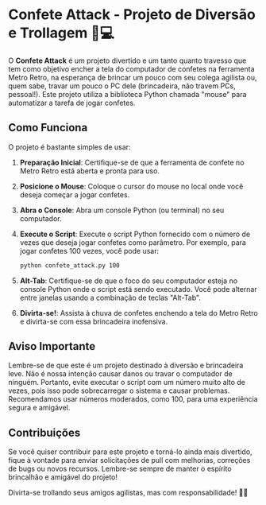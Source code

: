 # Confete Attack - Projeto de Diversão e Trollagem 🎉💻

O **Confete Attack** é um projeto divertido e um tanto quanto travesso que tem como objetivo encher a tela do computador de confetes na ferramenta Metro Retro, na esperança de brincar um pouco com seu colega agilista ou, quem sabe, travar um pouco o PC dele (brincadeira, não travem PCs, pessoal!). Este projeto utiliza a biblioteca Python chamada "mouse" para automatizar a tarefa de jogar confetes.

## Como Funciona

O projeto é bastante simples de usar:

1. **Preparação Inicial**: Certifique-se de que a ferramenta de confete no Metro Retro está aberta e pronta para uso.

2. **Posicione o Mouse**: Coloque o cursor do mouse no local onde você deseja começar a jogar confetes.

3. **Abra o Console**: Abra um console Python (ou terminal) no seu computador.

4. **Execute o Script**: Execute o script Python fornecido com o número de vezes que deseja jogar confetes como parâmetro. Por exemplo, para jogar confetes 100 vezes, você pode usar:

   ```bash
   python confete_attack.py 100
   ```

5. **Alt-Tab**: Certifique-se de que o foco do seu computador esteja no console Python onde o script está sendo executado. Você pode alternar entre janelas usando a combinação de teclas "Alt-Tab".

6. **Divirta-se!**: Assista à chuva de confetes enchendo a tela do Metro Retro e divirta-se com essa brincadeira inofensiva.

## Aviso Importante

Lembre-se de que este é um projeto destinado à diversão e brincadeira leve. Não é nossa intenção causar danos ou travar o computador de ninguém. Portanto, evite executar o script com um número muito alto de vezes, pois isso pode sobrecarregar o sistema e causar problemas. Recomendamos usar números moderados, como 100, para uma experiência segura e amigável.

## Contribuições

Se você quiser contribuir para este projeto e torná-lo ainda mais divertido, fique à vontade para enviar solicitações de pull com melhorias, correções de bugs ou novos recursos. Lembre-se sempre de manter o espírito brincalhão e amigável do projeto!

Divirta-se trollando seus amigos agilistas, mas com responsabilidade! 🎉😄